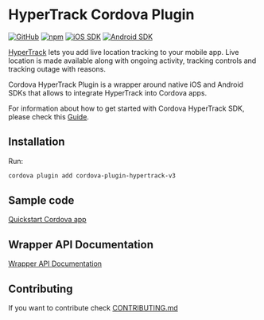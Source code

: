 # HyperTrack Cordova Plugin

[![GitHub](https://img.shields.io/github/license/hypertrack/cordova-plugin-hypertrack?color=orange)](./LICENSE)
[![npm](https://img.shields.io/npm/v/cordova-plugin-hypertrack-v3.svg)](https://www.npmjs.com/package/cordova-plugin-hypertrack-v3)
[![iOS SDK](https://img.shields.io/badge/iOS%20SDK-5.5.3-brightgreen.svg)](https://github.com/hypertrack/sdk-ios)
[![Android SDK](https://img.shields.io/badge/Android%20SDK-7.5.3-brightgreen.svg)](https://github.com/hypertrack/sdk-android)

[HyperTrack](https://www.hypertrack.com/) lets you add live location tracking to your mobile app. Live location is made available along with ongoing activity, tracking controls and tracking outage with reasons.

Cordova HyperTrack Plugin is a wrapper around native iOS and Android SDKs that allows to integrate HyperTrack into Cordova apps.

For information about how to get started with Cordova HyperTrack SDK, please check this [Guide](https://www.hypertrack.com/docs/install-sdk-cordova).

## Installation

Run:

```Bash
cordova plugin add cordova-plugin-hypertrack-v3
```

## Sample code

[Quickstart Cordova app](https://github.com/hypertrack/quickstart-cordova/)

## Wrapper API Documentation

[Wrapper API Documentation](API-DOCUMENTATION.md)

## Contributing

If you want to contribute check [CONTRIBUTING.md](CONTRIBUTING.md)
